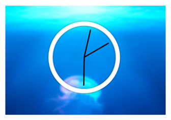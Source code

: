 ![](https://github.com/IrinaSpasova/Challenges/blob/main/JavaScript30/02%20-%20JS%20and%20CSS%20Clock/Untitled.png)
